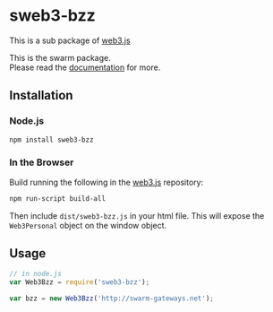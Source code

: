 # sweb3-bzz

This is a sub package of [web3.js][repo]

This is the swarm package.   
Please read the [documentation][docs] for more.

## Installation

### Node.js

```bash
npm install sweb3-bzz
```

### In the Browser

Build running the following in the [web3.js][repo] repository:

```bash
npm run-script build-all
```

Then include `dist/sweb3-bzz.js` in your html file.
This will expose the `Web3Personal` object on the window object.


## Usage

```js
// in node.js
var Web3Bzz = require('sweb3-bzz');

var bzz = new Web3Bzz('http://swarm-gateways.net');
```


[docs]: http://web3js.readthedocs.io/en/1.0/
[repo]: https://github.com/ethereum/web3.js



